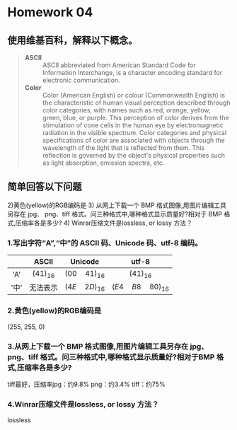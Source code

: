 # Homework 04

## 使用维基百科，解释以下概念。

><dl>
><dt><strong>ASCII</strong></dt>
><dd>ASCII abbreviated from American Standard Code for Information Interchange, is a character encoding standard for electronic communication.</dd>
><dt><strong>Color</strong></dt>
><dd>Color (American English) or colour (Commonwealth English) is the characteristic of human visual perception described through color categories, with names such as red, orange, yellow, green, blue, or purple. This perception of color derives from the stimulation of cone cells in the human eye by electromagnetic radiation in the visible spectrum. Color categories and physical specifications of color are associated with objects through the wavelength of the light that is reflected from them. This reflection is governed by the object's physical properties such as light absorption, emission spectra, etc.</dd>
></dl>

## 简单回答以下问题


2)黄色(yellow)的RGB编码是
3) 从网上下载一个 BMP 格式图像,用图片编辑工具另存在 jpg、 png、tiff 格式。问三种格式中,哪种格式显示质量好?相对于
BMP 格式,压缩率各是多少?
4) Winrar压缩文件是lossless, or lossy 方法？


### 1.写出字符“A”,“中”的 ASCII 码、Unicode 码、utf-8 编码。

||ASCII|Unicode|utf-8|
|:-:|:-:|:-:|:-:|
|'A'|$(41)_{16}$|$(00\quad41)_{16}$|$(41)_{16}$|
|'中'|无法表示|$(4E\quad2D)_{16}$|$(E4\quad B8\quad80)_{16}$|

### 2.黄色(yellow)的RGB编码是

(255, 255, 0)

### 3.从网上下载一个 BMP 格式图像,用图片编辑工具另存在 jpg、 png、tiff 格式。问三种格式中,哪种格式显示质量好?相对于BMP 格式,压缩率各是多少?

tiff最好，压缩率jpg：约9.8% png：约3.4% tiff：约75%

### 4.Winrar压缩文件是lossless, or lossy 方法？

lossless